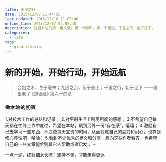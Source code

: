 ```yaml
---
title: 千里之行
date: 2015/12/07 11:44:55
last_updated: 2015/12/18 11:05:40
online_time: 2015/12/07 04:09:40
description: 这是本站的第一篇文章，第一个脚印，第一个足迹。千里之行，始于足下。
categories:
  - life
tags:
  - qianlizhixing
---
```


# 新的开始，开始行动，开始远航
> 合抱之木，生于毫末；九层之台，起于垒土；千里之行，始于足下
> ——语出老子·《道德经》·第六十四章

### 做本站的初衷
1.对技术工作的总结和记录；
2.对平时生活上所见所闻的感想；
3.不希望自己每天都在忙碌工作中度过，希望在本站，刷到另外一份“存在感”，嘻嘻；
4.激励自己去学习一些东西，不浪费每天宝贵的时间，从而锻炼自己的毅力和耐心，也算是修心养性吧，哈哈；
5.看到不少优秀的博文和分享，想向这些作者看齐，也希望自己的一些文章能给到其它人帮助或者启发；
···

一点一滴，终将细水长流；坚持不懈，才能走得更远
